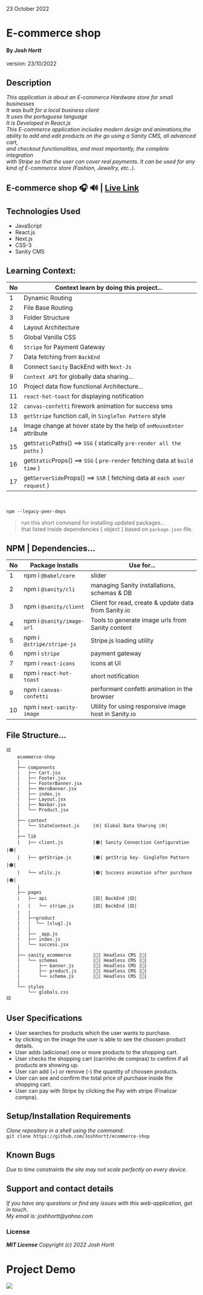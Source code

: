 23 October 2022
# E-commerce shop
#### By _**Josh Hortt**_
version: 23/10/2022
## Description
_This application is about an E-commerce Hardware store for small businesses_<br/>
_It was built for a local business client_<br/>
_It uses the portuguese language_<br/>
_It is Developed in React.js_<br/>
_This E-commerce application includes modern design and animations,the_<br/>
_ability to add and edit products on the go using a Sanity CMS, all advanced cart,_<br/>
_and checkout functionalities, and most importantly, the complete integration_<br/>
_with Stripe so that the user can cover real payments_.
_It can be used for any kind of E-commerce store (Fashion, Jewellry, etc..)_.

## E-commerce shop 🎧 🔊 | [Live Link](https://vercel.com/)
## Technologies Used

* JavaScript
* React.js
* Next.js
* CSS-3
* Sanity CMS

##  Learning Context:
|No| Context learn by doing this project...                             | 
|--|--------------------------------------------------------------------|
| 1| Dynamic Routing                                                    | 
| 2| File Base Routing                                                  | 
| 3| Folder Structure                                                   | 
| 4| Layout Architecture                                                | 
| 5| Global Vanilla CSS                                                 | 
| 6| `Stripe` for Payment Gateway                                       | 
| 7| Data fetching from `BackEnd`                                       | 
| 8| Connect `Sanity` BackEnd with `Next-Js`                            | 
| 9| `Context API` for globally data sharing...                         | 
|10| Project data flow functional Architecture...                       | 
|11| `react-hot-toast` for displaying notification                      | 
|12| `canvas-confetti` firework animation for success sms               | 
|13| `getStripe` function call, in `SingleTon Pattern` style            | 
|14| Image change at hover state by the help of `onMouseEnter` attribute| 
|15| get`Static`Paths() ==> `SSG` ( statically `pre-render all the paths` )     | 
|16| get`Static`Props() ==> `SSG` ( `pre-render` fetching data at `build time` )| 
|17| get`ServerSide`Props() ==> `SSR` ( fetching data at `each user request` )  |



<br/>

```
npm --legacy-peer-deps 
```
> run this short command for installing updated packages... <br/>
> that listed inside dependencies { object } based on `package.json` file.


## NPM | Dependencies...
|No| Package Installs               | Use for...          |
|--|--------------------------------|---------------------|
| 1| npm i `@babel/core`         | slider              |
| 2| npm i `@sanity/cli`         | managing Sanity installations, schemas & DB          |
| 3| npm i `@sanity/client`      | Client for read, create & update data from Sanity.io |
| 4| npm i `@sanity/image-url`   | Tools to generate image urls from Sanity content     |
| 5| npm i `@stripe/stripe-js`   | Stripe.js loading utility |
| 6| npm i `stripe`              | payment gateway     |
| 7| npm i `react-icons`         | icons at UI         |
| 8| npm i `react-hot-toast`     | short notification  |
| 9| npm i `canvas-confetti`     | performant confetti animation in the browser         |
|10| npm i `next-sanity-image`   | Utility for using responsive image host in Sanity.io |

## File Structure...
```
🟨
    ecommerce-shop
    |
    ├── components
    |   ├── Cart.jsx
    |   ├── Footer.jsx
    |   ├── FooterBanner.jsx
    |   ├── HeroBanner.jsx
    |   ├── index.js
    |   ├── Layout.jsx
    |   ├── Navbar.jsx
    |   └── Product.jsx
    |
    ├── context
    |   └── StateContext.js     |🌐| Global Data Sharing |🌐|
    |
    ├── lib
    |   ├── client.js           |🟠| Sanity Connection Configuration  |🟠|
    |   ├── getStripe.js        |🟠| getStrip key- SingleTon Pattern  |🟠|
    |   └── utils.js            |🟠| Success animation after purchase |🟠|
    |
    ├── pages
    |   ├── api                 |🟨| BackEnd |🟨|
    |   |   └── stripe.js       |🟨| BackEnd |🟨|
    |   |
    |   ├──product
    |   |  └── [slug].js
    |   |
    |   ├── _app.js
    |   ├── index.js
    |   └── success.jsx
    |
    ├── sanity_ecommerce        |🔶| Headless CMS |🔶|
    |   └── schemas             |🔶| Headless CMS |🔶|
    |       ├── banner.js       |🔶| Headless CMS |🔶|
    |       ├── product.js      |🔶| Headless CMS |🔶|
    |       └── schema.js       |🔶| Headless CMS |🔶|
    |
    └── styles
        └── globals.css
🟨
```

## User Specifications
  - User searches for products which the user wants to purchase.
  - by clicking on the image the user is able to see the choosen product details. 
  - User adds (adicionar) one or more products to the shopping cart.
  - User checks the shopping cart (carrinho de compras) to confirm if all products are showing up.
  - User can add (+) or remove (-) the quantity of choosen products.
  - User can see and confirm the total price of purchase inside the shopping cart.
  - User can pay with Stripe by clicking the Pay with stripe (Finalizar compra).

## Setup/Installation Requirements
_Clone repository in a shell using the command_:<br/>
`git clone https://github.com/Joshhortt/ecommerce-shop`

## Known Bugs
_Due to time constraints the site may not scale perfectly on every device._

## Support and contact details
_If you have any questions or find any issues with this web-application, get in touch_.<br/>
_My email is: joshhortt@yahoo.com_

### License
_**MIT License** Copyright (c) 2022 Josh Hortt_

# Project Demo 
<img src='https://ibb.co/2tRmXqJ' />
